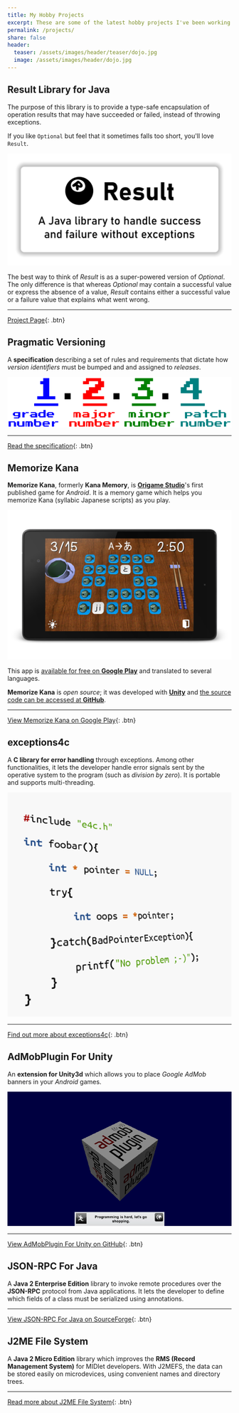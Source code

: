 ```yaml
---
title: My Hobby Projects
excerpt: These are some of the latest hobby projects I've been working on.
permalink: /projects/
share: false
header:
  teaser: /assets/images/header/teaser/dojo.jpg
  image: /assets/images/header/dojo.jpg
---
```



## Result Library for Java

The purpose of this library is to provide a type-safe encapsulation of operation results that may have succeeded or
failed, instead of throwing exceptions.

If you like `Optional` but feel that it sometimes falls too short, you'll love `Result`.

![](/assets/images/projects/result.png "Handle success and failure without exceptions")

The best way to think of _Result_ is as a super-powered version of _Optional_. The only difference is that whereas
_Optional_ may contain a successful value or express the absence of a value, _Result_ contains either a successful value
or a failure value that explains what went wrong.

---

[Project Page](https://github.com/leakyabstractions/result){: .btn}


## Pragmatic Versioning

A **specification** describing a set of rules and requirements that dictate how *version identifiers* must be bumped and and assigned to *releases*.

![](/assets/images/projects/pragver.png "Versioning for the rest of us")

---

[Read the specification](https://pragver.github.io/){: .btn}


## Memorize Kana

**Memorize Kana**, formerly **Kana Memory**, is [**Origame Studio**](http://origamestudio.tumblr.com/)'s first published game for *Android*.
It is a memory game which helps you memorize Kana (syllabic Japanese scripts) as you play.

![](/assets/images/projects/kana-memory.png "Have fun studying Japanese! Play this memory game to learn Hiragana & Katakana")

This app is [available for free on **Google Play**](https://play.google.com/store/apps/details?id=com.origamestudio.memorizekana) and translated to several languages.

**Memorize Kana** is *open source*; it was developed with [**Unity**](https://unity3d.com/ "Unity game development platform") and [the source code can be accessed at **GitHub**](https://github.com/OrigameStudio/KanaMemory).

---

[View Memorize Kana on Google Play](https://play.google.com/store/apps/details?id=com.origamestudio.memorizekana){: .btn}


## exceptions4c

A **C library for error handling** through exceptions. Among other functionalities, it lets the developer handle error signals sent by the operative system to the program (such as *division by zero*). It is portable and supports multi-threading.

![](/assets/images/projects/exceptions4c.png "Bring the power of exceptions to your C applications with this tiny, portable library")

---

[Find out more about exceptions4c](http://guillermo.dev/exceptions4c/){: .btn}


## AdMobPlugin For Unity

An **extension for Unity3d** which allows you to place *Google AdMob* banners in your *Android* games.

![](/assets/images/projects/admob-unity-plugin.png "Monetize your Unity games as from today!")

---

[View AdMobPlugin For Unity on GitHub](https://github.com/guillermocalvo/admob-unity-plugin){: .btn}


## JSON-RPC For Java

A **Java 2 Enterprise Edition** library to invoke remote procedures over the **JSON-RPC** protocol from Java applications. It lets the developer to define which fields of a class must be serialized using annotations.

---

[View JSON-RPC For Java on SourceForge](http://sourceforge.net/projects/jsonrpc4java/){: .btn}


## J2ME File System

A **Java 2 Micro Edition** library which improves the **RMS (Record Management System)** for MIDlet developers. With J2MEFS, the data can be stored easily on microdevices, using convenient names and directory trees.

---

[Read more about J2ME File System](http://j2mefs.sourceforge.net/){: .btn}
